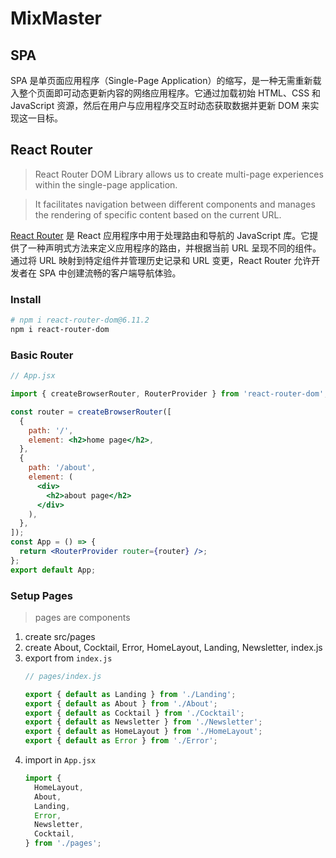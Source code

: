 # MixMaster

## SPA

SPA 是单页面应用程序（Single-Page Application）的缩写，是一种无需重新载入整个页面即可动态更新内容的网络应用程序。它通过加载初始 HTML、CSS 和 JavaScript 资源，然后在用户与应用程序交互时动态获取数据并更新 DOM 来实现这一目标。

## React Router

> React Router DOM Library allows us to create multi-page experiences within the single-page application.

> It facilitates navigation between different components and manages the rendering of specific content based on the current URL.

[React Router](https://reactrouter.com/en/main) 是 React 应用程序中用于处理路由和导航的 JavaScript 库。它提供了一种声明式方法来定义应用程序的路由，并根据当前 URL 呈现不同的组件。通过将 URL 映射到特定组件并管理历史记录和 URL 变更，React Router 允许开发者在 SPA 中创建流畅的客户端导航体验。

### Install

```sh
# npm i react-router-dom@6.11.2
npm i react-router-dom
```

### Basic Router

```jsx
// App.jsx

import { createBrowserRouter, RouterProvider } from 'react-router-dom';

const router = createBrowserRouter([
  {
    path: '/',
    element: <h2>home page</h2>,
  },
  {
    path: '/about',
    element: (
      <div>
        <h2>about page</h2>
      </div>
    ),
  },
]);
const App = () => {
  return <RouterProvider router={router} />;
};
export default App;
```

### Setup Pages

> pages are components
1. create src/pages
2. create About, Cocktail, Error, HomeLayout, Landing, Newsletter, index.js
3. export from `index.js`
    ```js
    // pages/index.js

    export { default as Landing } from './Landing';
    export { default as About } from './About';
    export { default as Cocktail } from './Cocktail';
    export { default as Newsletter } from './Newsletter';
    export { default as HomeLayout } from './HomeLayout';
    export { default as Error } from './Error';
    ```
4. import in `App.jsx`
    ```jsx
    import {
      HomeLayout,
      About,
      Landing,
      Error,
      Newsletter,
      Cocktail,
    } from './pages';
    ```